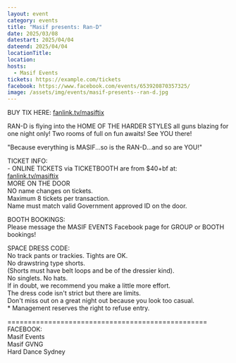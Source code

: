 ```yaml
---
layout: event
category: events
title: "Masif presents: Ran-D"
date: 2025/03/08
datestart: 2025/04/04
dateend: 2025/04/04
locationTitle:
location:
hosts:
  - Masif Events
tickets: https://example.com/tickets
facebook: https://www.facebook.com/events/653920870357325/
image: /assets/img/events/masif-presents--ran-d.jpg
---
```


BUY TIX HERE: [fanlink.tv/masiftix](https://l.facebook.com/l.php?u=http%3A%2F%2Ffanlink.tv%2Fmasiftix%3Ffbclid%3DIwZXh0bgNhZW0CMTAAAR3ywcQYQsl5EcoQ1DR1mjs_c2If7vWaTh__FLaZ9087L_123yb-eDd4tyw_aem_ENhVmIs09lGtqIsN0G9agg&h=AT0Xpgsfbbgg1mK6KXYDHiYpNYAgx7jgQVZv72Gah9OOIcyMNSv_9tDZMvJ-1aaOASStdmtPwjNakxaq-r_mUBmUnTZWJe8elH04BkJsKnny0fWU89ZqlxepgS4WVlCPNMDbE1xy8ZTTTp0sVrUs86c&__tn__=q&c[0]=AT28WSIDG6HmWaGJlHQeKKu8hg0HE8fjPFWr-KSAZMWABmgO4UMvl8zo5AluFWo8UFsIqiEVQZdmyh3EHn7PkmMEosmXnwGUCG_DKNCRMe0TtXt-6U59LBklhLnoc0cp6zWXvwe9Lo7T8aKloodAqTqU2xqHndr1nyBvEw)

RAN-D is flying into the HOME OF THE HARDER STYLES all guns blazing for one night only! Two rooms of full on fun awaits! See YOU there!

"Because everything is MASIF...so is the RAN-D...and so are YOU!"

TICKET INFO:  
\- ONLINE TICKETS via TICKETBOOTH are from $40+bf at: [fanlink.tv/masiftix](https://l.facebook.com/l.php?u=http%3A%2F%2Ffanlink.tv%2Fmasiftix%3Ffbclid%3DIwZXh0bgNhZW0CMTAAAR2wPS3VEKS4bBL8516fiJxWaOcyfJ81dyBEoXn2t1hcVPeeW3HKnVz-dVc_aem_WfZITFfSDsHrcpyTGfumGg&h=AT0Xpgsfbbgg1mK6KXYDHiYpNYAgx7jgQVZv72Gah9OOIcyMNSv_9tDZMvJ-1aaOASStdmtPwjNakxaq-r_mUBmUnTZWJe8elH04BkJsKnny0fWU89ZqlxepgS4WVlCPNMDbE1xy8ZTTTp0sVrUs86c&__tn__=q&c[0]=AT28WSIDG6HmWaGJlHQeKKu8hg0HE8fjPFWr-KSAZMWABmgO4UMvl8zo5AluFWo8UFsIqiEVQZdmyh3EHn7PkmMEosmXnwGUCG_DKNCRMe0TtXt-6U59LBklhLnoc0cp6zWXvwe9Lo7T8aKloodAqTqU2xqHndr1nyBvEw)  
MORE ON THE DOOR  
NO name changes on tickets.  
Maximum 8 tickets per transaction.  
Name must match valid Government approved ID on the door.

BOOTH BOOKINGS:  
Please message the MASIF EVENTS Facebook page for GROUP or BOOTH bookings!

SPACE DRESS CODE:  
No track pants or trackies. Tights are OK.  
No drawstring type shorts.  
(Shorts must have belt loops and be of the dressier kind).  
No singlets. No hats.  
If in doubt, we recommend you make a little more effort.  
The dress code isn't strict but there are limits.  
Don't miss out on a great night out because you look too casual.  
\* Management reserves the right to refuse entry.

\=================================================  
FACEBOOK:  
Masif Events  
Masif GVNG  
Hard Dance Sydney

